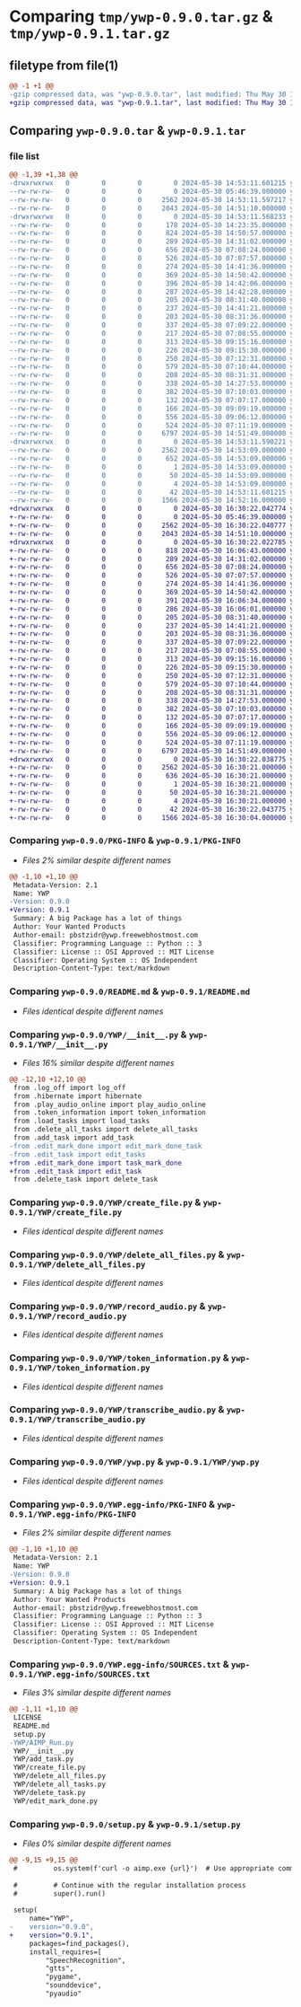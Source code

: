 # Comparing `tmp/ywp-0.9.0.tar.gz` & `tmp/ywp-0.9.1.tar.gz`

## filetype from file(1)

```diff
@@ -1 +1 @@
-gzip compressed data, was "ywp-0.9.0.tar", last modified: Thu May 30 14:53:11 2024, max compression
+gzip compressed data, was "ywp-0.9.1.tar", last modified: Thu May 30 16:30:22 2024, max compression
```

## Comparing `ywp-0.9.0.tar` & `ywp-0.9.1.tar`

### file list

```diff
@@ -1,39 +1,38 @@
-drwxrwxrwx   0        0        0        0 2024-05-30 14:53:11.601215 ywp-0.9.0/
--rw-rw-rw-   0        0        0        0 2024-05-30 05:46:39.000000 ywp-0.9.0/LICENSE
--rw-rw-rw-   0        0        0     2562 2024-05-30 14:53:11.597217 ywp-0.9.0/PKG-INFO
--rw-rw-rw-   0        0        0     2043 2024-05-30 14:51:10.000000 ywp-0.9.0/README.md
-drwxrwxrwx   0        0        0        0 2024-05-30 14:53:11.568233 ywp-0.9.0/YWP/
--rw-rw-rw-   0        0        0      178 2024-05-30 14:23:35.000000 ywp-0.9.0/YWP/AIMP_Run.py
--rw-rw-rw-   0        0        0      824 2024-05-30 14:50:57.000000 ywp-0.9.0/YWP/__init__.py
--rw-rw-rw-   0        0        0      289 2024-05-30 14:31:02.000000 ywp-0.9.0/YWP/add_task.py
--rw-rw-rw-   0        0        0      656 2024-05-30 07:08:24.000000 ywp-0.9.0/YWP/create_file.py
--rw-rw-rw-   0        0        0      526 2024-05-30 07:07:57.000000 ywp-0.9.0/YWP/delete_all_files.py
--rw-rw-rw-   0        0        0      274 2024-05-30 14:41:36.000000 ywp-0.9.0/YWP/delete_all_tasks.py
--rw-rw-rw-   0        0        0      369 2024-05-30 14:50:42.000000 ywp-0.9.0/YWP/delete_task.py
--rw-rw-rw-   0        0        0      396 2024-05-30 14:42:06.000000 ywp-0.9.0/YWP/edit_mark_done.py
--rw-rw-rw-   0        0        0      287 2024-05-30 14:42:28.000000 ywp-0.9.0/YWP/edit_task.py
--rw-rw-rw-   0        0        0      205 2024-05-30 08:31:40.000000 ywp-0.9.0/YWP/hibernate.py
--rw-rw-rw-   0        0        0      237 2024-05-30 14:41:21.000000 ywp-0.9.0/YWP/load_tasks.py
--rw-rw-rw-   0        0        0      203 2024-05-30 08:31:36.000000 ywp-0.9.0/YWP/log_off.py
--rw-rw-rw-   0        0        0      337 2024-05-30 07:09:22.000000 ywp-0.9.0/YWP/open_file.py
--rw-rw-rw-   0        0        0      217 2024-05-30 07:08:55.000000 ywp-0.9.0/YWP/open_website.py
--rw-rw-rw-   0        0        0      313 2024-05-30 09:15:16.000000 ywp-0.9.0/YWP/play_audio.py
--rw-rw-rw-   0        0        0      226 2024-05-30 09:15:30.000000 ywp-0.9.0/YWP/play_audio_online.py
--rw-rw-rw-   0        0        0      250 2024-05-30 07:12:31.000000 ywp-0.9.0/YWP/play_sound.py
--rw-rw-rw-   0        0        0      579 2024-05-30 07:10:44.000000 ywp-0.9.0/YWP/record_audio.py
--rw-rw-rw-   0        0        0      208 2024-05-30 08:31:31.000000 ywp-0.9.0/YWP/restart.py
--rw-rw-rw-   0        0        0      338 2024-05-30 14:27:53.000000 ywp-0.9.0/YWP/settings.py
--rw-rw-rw-   0        0        0      382 2024-05-30 07:10:03.000000 ywp-0.9.0/YWP/shutdown.py
--rw-rw-rw-   0        0        0      132 2024-05-30 07:07:17.000000 ywp-0.9.0/YWP/stop_recording.py
--rw-rw-rw-   0        0        0      166 2024-05-30 09:09:19.000000 ywp-0.9.0/YWP/text_to_speech.py
--rw-rw-rw-   0        0        0      556 2024-05-30 09:06:12.000000 ywp-0.9.0/YWP/token_information.py
--rw-rw-rw-   0        0        0      524 2024-05-30 07:11:19.000000 ywp-0.9.0/YWP/transcribe_audio.py
--rw-rw-rw-   0        0        0     6797 2024-05-30 14:51:49.000000 ywp-0.9.0/YWP/ywp.py
-drwxrwxrwx   0        0        0        0 2024-05-30 14:53:11.590221 ywp-0.9.0/YWP.egg-info/
--rw-rw-rw-   0        0        0     2562 2024-05-30 14:53:09.000000 ywp-0.9.0/YWP.egg-info/PKG-INFO
--rw-rw-rw-   0        0        0      652 2024-05-30 14:53:09.000000 ywp-0.9.0/YWP.egg-info/SOURCES.txt
--rw-rw-rw-   0        0        0        1 2024-05-30 14:53:09.000000 ywp-0.9.0/YWP.egg-info/dependency_links.txt
--rw-rw-rw-   0        0        0       50 2024-05-30 14:53:09.000000 ywp-0.9.0/YWP.egg-info/requires.txt
--rw-rw-rw-   0        0        0        4 2024-05-30 14:53:09.000000 ywp-0.9.0/YWP.egg-info/top_level.txt
--rw-rw-rw-   0        0        0       42 2024-05-30 14:53:11.601215 ywp-0.9.0/setup.cfg
--rw-rw-rw-   0        0        0     1566 2024-05-30 14:52:16.000000 ywp-0.9.0/setup.py
+drwxrwxrwx   0        0        0        0 2024-05-30 16:30:22.042774 ywp-0.9.1/
+-rw-rw-rw-   0        0        0        0 2024-05-30 05:46:39.000000 ywp-0.9.1/LICENSE
+-rw-rw-rw-   0        0        0     2562 2024-05-30 16:30:22.040777 ywp-0.9.1/PKG-INFO
+-rw-rw-rw-   0        0        0     2043 2024-05-30 14:51:10.000000 ywp-0.9.1/README.md
+drwxrwxrwx   0        0        0        0 2024-05-30 16:30:22.022785 ywp-0.9.1/YWP/
+-rw-rw-rw-   0        0        0      818 2024-05-30 16:06:43.000000 ywp-0.9.1/YWP/__init__.py
+-rw-rw-rw-   0        0        0      289 2024-05-30 14:31:02.000000 ywp-0.9.1/YWP/add_task.py
+-rw-rw-rw-   0        0        0      656 2024-05-30 07:08:24.000000 ywp-0.9.1/YWP/create_file.py
+-rw-rw-rw-   0        0        0      526 2024-05-30 07:07:57.000000 ywp-0.9.1/YWP/delete_all_files.py
+-rw-rw-rw-   0        0        0      274 2024-05-30 14:41:36.000000 ywp-0.9.1/YWP/delete_all_tasks.py
+-rw-rw-rw-   0        0        0      369 2024-05-30 14:50:42.000000 ywp-0.9.1/YWP/delete_task.py
+-rw-rw-rw-   0        0        0      391 2024-05-30 16:06:34.000000 ywp-0.9.1/YWP/edit_mark_done.py
+-rw-rw-rw-   0        0        0      286 2024-05-30 16:06:01.000000 ywp-0.9.1/YWP/edit_task.py
+-rw-rw-rw-   0        0        0      205 2024-05-30 08:31:40.000000 ywp-0.9.1/YWP/hibernate.py
+-rw-rw-rw-   0        0        0      237 2024-05-30 14:41:21.000000 ywp-0.9.1/YWP/load_tasks.py
+-rw-rw-rw-   0        0        0      203 2024-05-30 08:31:36.000000 ywp-0.9.1/YWP/log_off.py
+-rw-rw-rw-   0        0        0      337 2024-05-30 07:09:22.000000 ywp-0.9.1/YWP/open_file.py
+-rw-rw-rw-   0        0        0      217 2024-05-30 07:08:55.000000 ywp-0.9.1/YWP/open_website.py
+-rw-rw-rw-   0        0        0      313 2024-05-30 09:15:16.000000 ywp-0.9.1/YWP/play_audio.py
+-rw-rw-rw-   0        0        0      226 2024-05-30 09:15:30.000000 ywp-0.9.1/YWP/play_audio_online.py
+-rw-rw-rw-   0        0        0      250 2024-05-30 07:12:31.000000 ywp-0.9.1/YWP/play_sound.py
+-rw-rw-rw-   0        0        0      579 2024-05-30 07:10:44.000000 ywp-0.9.1/YWP/record_audio.py
+-rw-rw-rw-   0        0        0      208 2024-05-30 08:31:31.000000 ywp-0.9.1/YWP/restart.py
+-rw-rw-rw-   0        0        0      338 2024-05-30 14:27:53.000000 ywp-0.9.1/YWP/settings.py
+-rw-rw-rw-   0        0        0      382 2024-05-30 07:10:03.000000 ywp-0.9.1/YWP/shutdown.py
+-rw-rw-rw-   0        0        0      132 2024-05-30 07:07:17.000000 ywp-0.9.1/YWP/stop_recording.py
+-rw-rw-rw-   0        0        0      166 2024-05-30 09:09:19.000000 ywp-0.9.1/YWP/text_to_speech.py
+-rw-rw-rw-   0        0        0      556 2024-05-30 09:06:12.000000 ywp-0.9.1/YWP/token_information.py
+-rw-rw-rw-   0        0        0      524 2024-05-30 07:11:19.000000 ywp-0.9.1/YWP/transcribe_audio.py
+-rw-rw-rw-   0        0        0     6797 2024-05-30 14:51:49.000000 ywp-0.9.1/YWP/ywp.py
+drwxrwxrwx   0        0        0        0 2024-05-30 16:30:22.038775 ywp-0.9.1/YWP.egg-info/
+-rw-rw-rw-   0        0        0     2562 2024-05-30 16:30:21.000000 ywp-0.9.1/YWP.egg-info/PKG-INFO
+-rw-rw-rw-   0        0        0      636 2024-05-30 16:30:21.000000 ywp-0.9.1/YWP.egg-info/SOURCES.txt
+-rw-rw-rw-   0        0        0        1 2024-05-30 16:30:21.000000 ywp-0.9.1/YWP.egg-info/dependency_links.txt
+-rw-rw-rw-   0        0        0       50 2024-05-30 16:30:21.000000 ywp-0.9.1/YWP.egg-info/requires.txt
+-rw-rw-rw-   0        0        0        4 2024-05-30 16:30:21.000000 ywp-0.9.1/YWP.egg-info/top_level.txt
+-rw-rw-rw-   0        0        0       42 2024-05-30 16:30:22.043775 ywp-0.9.1/setup.cfg
+-rw-rw-rw-   0        0        0     1566 2024-05-30 16:30:04.000000 ywp-0.9.1/setup.py
```

### Comparing `ywp-0.9.0/PKG-INFO` & `ywp-0.9.1/PKG-INFO`

 * *Files 2% similar despite different names*

```diff
@@ -1,10 +1,10 @@
 Metadata-Version: 2.1
 Name: YWP
-Version: 0.9.0
+Version: 0.9.1
 Summary: A big Package has a lot of things
 Author: Your Wanted Products
 Author-email: pbstzidr@ywp.freewebhostmost.com
 Classifier: Programming Language :: Python :: 3
 Classifier: License :: OSI Approved :: MIT License
 Classifier: Operating System :: OS Independent
 Description-Content-Type: text/markdown
```

### Comparing `ywp-0.9.0/README.md` & `ywp-0.9.1/README.md`

 * *Files identical despite different names*

### Comparing `ywp-0.9.0/YWP/__init__.py` & `ywp-0.9.1/YWP/__init__.py`

 * *Files 16% similar despite different names*

```diff
@@ -12,10 +12,10 @@
 from .log_off import log_off
 from .hibernate import hibernate
 from .play_audio_online import play_audio_online
 from .token_information import token_information
 from .load_tasks import load_tasks
 from .delete_all_tasks import delete_all_tasks
 from .add_task import add_task
-from .edit_mark_done import edit_mark_done_task
-from .edit_task import edit_tasks
+from .edit_mark_done import task_mark_done
+from .edit_task import edit_task
 from .delete_task import delete_task
```

### Comparing `ywp-0.9.0/YWP/create_file.py` & `ywp-0.9.1/YWP/create_file.py`

 * *Files identical despite different names*

### Comparing `ywp-0.9.0/YWP/delete_all_files.py` & `ywp-0.9.1/YWP/delete_all_files.py`

 * *Files identical despite different names*

### Comparing `ywp-0.9.0/YWP/record_audio.py` & `ywp-0.9.1/YWP/record_audio.py`

 * *Files identical despite different names*

### Comparing `ywp-0.9.0/YWP/token_information.py` & `ywp-0.9.1/YWP/token_information.py`

 * *Files identical despite different names*

### Comparing `ywp-0.9.0/YWP/transcribe_audio.py` & `ywp-0.9.1/YWP/transcribe_audio.py`

 * *Files identical despite different names*

### Comparing `ywp-0.9.0/YWP/ywp.py` & `ywp-0.9.1/YWP/ywp.py`

 * *Files identical despite different names*

### Comparing `ywp-0.9.0/YWP.egg-info/PKG-INFO` & `ywp-0.9.1/YWP.egg-info/PKG-INFO`

 * *Files 2% similar despite different names*

```diff
@@ -1,10 +1,10 @@
 Metadata-Version: 2.1
 Name: YWP
-Version: 0.9.0
+Version: 0.9.1
 Summary: A big Package has a lot of things
 Author: Your Wanted Products
 Author-email: pbstzidr@ywp.freewebhostmost.com
 Classifier: Programming Language :: Python :: 3
 Classifier: License :: OSI Approved :: MIT License
 Classifier: Operating System :: OS Independent
 Description-Content-Type: text/markdown
```

### Comparing `ywp-0.9.0/YWP.egg-info/SOURCES.txt` & `ywp-0.9.1/YWP.egg-info/SOURCES.txt`

 * *Files 3% similar despite different names*

```diff
@@ -1,11 +1,10 @@
 LICENSE
 README.md
 setup.py
-YWP/AIMP_Run.py
 YWP/__init__.py
 YWP/add_task.py
 YWP/create_file.py
 YWP/delete_all_files.py
 YWP/delete_all_tasks.py
 YWP/delete_task.py
 YWP/edit_mark_done.py
```

### Comparing `ywp-0.9.0/setup.py` & `ywp-0.9.1/setup.py`

 * *Files 0% similar despite different names*

```diff
@@ -9,15 +9,15 @@
 #         os.system(f'curl -o aimp.exe {url}')  # Use appropriate command for downloading
 
 #         # Continue with the regular installation process
 #         super().run()
 
 setup(
     name="YWP",
-    version="0.9.0",
+    version="0.9.1",
     packages=find_packages(),
     install_requires=[
         "SpeechRecognition",
         "gtts",
         "pygame",
         "sounddevice",
         "pyaudio"
```

